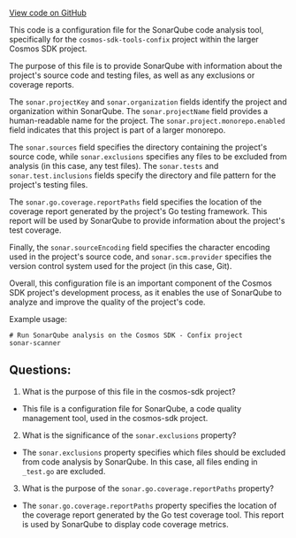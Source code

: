 [View code on GitHub](https://github.com/cosmos/cosmos-sdk/blob/main/tools/confix/sonar-project.properties)

This code is a configuration file for the SonarQube code analysis tool, specifically for the `cosmos-sdk-tools-confix` project within the larger Cosmos SDK project. 

The purpose of this file is to provide SonarQube with information about the project's source code and testing files, as well as any exclusions or coverage reports. 

The `sonar.projectKey` and `sonar.organization` fields identify the project and organization within SonarQube. The `sonar.projectName` field provides a human-readable name for the project. The `sonar.project.monorepo.enabled` field indicates that this project is part of a larger monorepo. 

The `sonar.sources` field specifies the directory containing the project's source code, while `sonar.exclusions` specifies any files to be excluded from analysis (in this case, any test files). The `sonar.tests` and `sonar.test.inclusions` fields specify the directory and file pattern for the project's testing files. 

The `sonar.go.coverage.reportPaths` field specifies the location of the coverage report generated by the project's Go testing framework. This report will be used by SonarQube to provide information about the project's test coverage. 

Finally, the `sonar.sourceEncoding` field specifies the character encoding used in the project's source code, and `sonar.scm.provider` specifies the version control system used for the project (in this case, Git). 

Overall, this configuration file is an important component of the Cosmos SDK project's development process, as it enables the use of SonarQube to analyze and improve the quality of the project's code. 

Example usage:
```
# Run SonarQube analysis on the Cosmos SDK - Confix project
sonar-scanner
```
## Questions: 
 1. What is the purpose of this file in the cosmos-sdk project?
- This file is a configuration file for SonarQube, a code quality management tool, used in the cosmos-sdk project.

2. What is the significance of the `sonar.exclusions` property?
- The `sonar.exclusions` property specifies which files should be excluded from code analysis by SonarQube. In this case, all files ending in `_test.go` are excluded.

3. What is the purpose of the `sonar.go.coverage.reportPaths` property?
- The `sonar.go.coverage.reportPaths` property specifies the location of the coverage report generated by the Go test coverage tool. This report is used by SonarQube to display code coverage metrics.